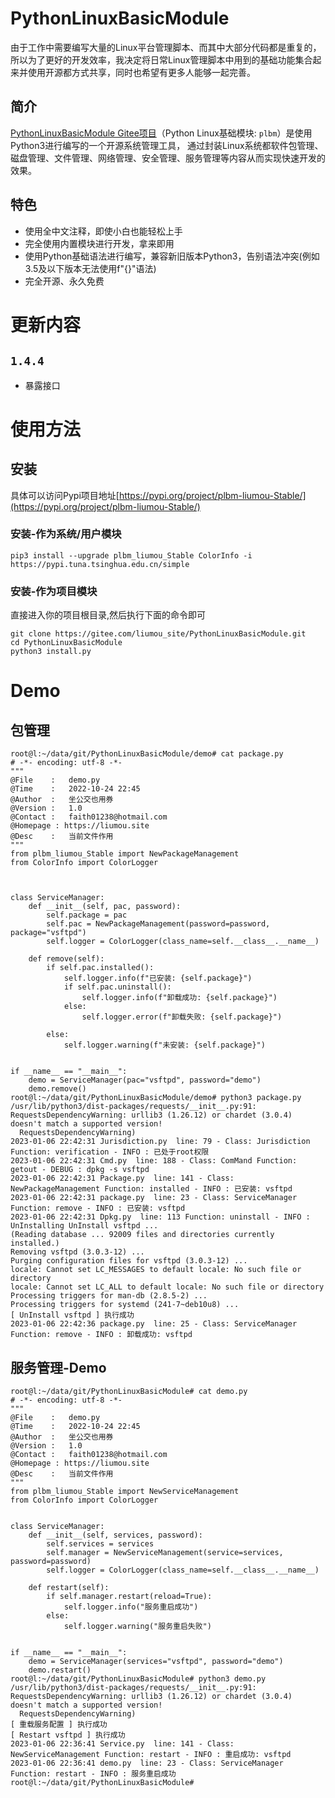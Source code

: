 # PythonLinuxBasicModule

由于工作中需要编写大量的Linux平台管理脚本、而其中大部分代码都是重复的，所以为了更好的开发效率，我决定将日常Linux管理脚本中用到的基础功能集合起来并使用开源都方式共享，同时也希望有更多人能够一起完善。

## 简介

[PythonLinuxBasicModule Gitee项目](https://gitee.com/liumou_site/plbm)（Python Linux基础模块: `plbm`）是使用Python3进行编写的一个开源系统管理工具，
通过封装Linux系统都软件包管理、磁盘管理、文件管理、网络管理、安全管理、服务管理等内容从而实现快速开发的效果。


## 特色

* 使用全中文注释，即使小白也能轻松上手
* 完全使用内置模块进行开发，拿来即用
* 使用Python基础语法进行编写，兼容新旧版本Python3，告别语法冲突(例如3.5及以下版本无法使用f"{}"语法)
* 完全开源、永久免费


# 更新内容

## `1.4.4`

* 暴露接口


# 使用方法

## 安装

具体可以访问Pypi项目地址[https://pypi.org/project/plbm-liumou-Stable/](https://pypi.org/project/plbm-liumou-Stable/)

### 安装-作为系统/用户模块

```shell
pip3 install --upgrade plbm_liumou_Stable ColorInfo -i https://pypi.tuna.tsinghua.edu.cn/simple
```

### 安装-作为项目模块

直接进入你的项目根目录,然后执行下面的命令即可

```shell
git clone https://gitee.com/liumou_site/PythonLinuxBasicModule.git
cd PythonLinuxBasicModule
python3 install.py
```


# Demo

## 包管理

```shell
root@l:~/data/git/PythonLinuxBasicModule/demo# cat package.py 
# -*- encoding: utf-8 -*-
"""
@File    :   demo.py
@Time    :   2022-10-24 22:45
@Author  :   坐公交也用券
@Version :   1.0
@Contact :   faith01238@hotmail.com
@Homepage : https://liumou.site
@Desc    :   当前文件作用
"""
from plbm_liumou_Stable import NewPackageManagement
from ColorInfo import ColorLogger



class ServiceManager:
	def __init__(self, pac, password):
		self.package = pac
		self.pac = NewPackageManagement(password=password, package="vsftpd")
		self.logger = ColorLogger(class_name=self.__class__.__name__)

	def remove(self):
		if self.pac.installed():
			self.logger.info(f"已安装: {self.package}")
			if self.pac.uninstall():
				self.logger.info(f"卸载成功: {self.package}")
			else:
				self.logger.error(f"卸载失败: {self.package}")

		else:
			self.logger.warning(f"未安装: {self.package}")


if __name__ == "__main__":
	demo = ServiceManager(pac="vsftpd", password="demo")
	demo.remove()
root@l:~/data/git/PythonLinuxBasicModule/demo# python3 package.py 
/usr/lib/python3/dist-packages/requests/__init__.py:91: RequestsDependencyWarning: urllib3 (1.26.12) or chardet (3.0.4) doesn't match a supported version!
  RequestsDependencyWarning)
2023-01-06 22:42:31 Jurisdiction.py  line: 79 - Class: Jurisdiction Function: verification - INFO : 已处于root权限
2023-01-06 22:42:31 Cmd.py  line: 188 - Class: ComMand Function: getout - DEBUG : dpkg -s vsftpd
2023-01-06 22:42:31 Package.py  line: 141 - Class: NewPackageManagement Function: installed - INFO : 已安装: vsftpd
2023-01-06 22:42:31 package.py  line: 23 - Class: ServiceManager Function: remove - INFO : 已安装: vsftpd
2023-01-06 22:42:31 Dpkg.py  line: 113 Function: uninstall - INFO : UnInstalling UnInstall vsftpd ...
(Reading database ... 92009 files and directories currently installed.)
Removing vsftpd (3.0.3-12) ...
Purging configuration files for vsftpd (3.0.3-12) ...
locale: Cannot set LC_MESSAGES to default locale: No such file or directory
locale: Cannot set LC_ALL to default locale: No such file or directory
Processing triggers for man-db (2.8.5-2) ...
Processing triggers for systemd (241-7~deb10u8) ...
[ UnInstall vsftpd ] 执行成功
2023-01-06 22:42:36 package.py  line: 25 - Class: ServiceManager Function: remove - INFO : 卸载成功: vsftpd

```

## 服务管理-Demo

```shell
root@l:~/data/git/PythonLinuxBasicModule# cat demo.py 
# -*- encoding: utf-8 -*-
"""
@File    :   demo.py
@Time    :   2022-10-24 22:45
@Author  :   坐公交也用券
@Version :   1.0
@Contact :   faith01238@hotmail.com
@Homepage : https://liumou.site
@Desc    :   当前文件作用
"""
from plbm_liumou_Stable import NewServiceManagement
from ColorInfo import ColorLogger


class ServiceManager:
	def __init__(self, services, password):
		self.services = services
		self.manager = NewServiceManagement(service=services, password=password)
		self.logger = ColorLogger(class_name=self.__class__.__name__)

	def restart(self):
		if self.manager.restart(reload=True):
			self.logger.info("服务重启成功")
		else:
			self.logger.warning("服务重启失败")


if __name__ == "__main__":
	demo = ServiceManager(services="vsftpd", password="demo")
	demo.restart()
root@l:~/data/git/PythonLinuxBasicModule# python3 demo.py 
/usr/lib/python3/dist-packages/requests/__init__.py:91: RequestsDependencyWarning: urllib3 (1.26.12) or chardet (3.0.4) doesn't match a supported version!
  RequestsDependencyWarning)
[ 重载服务配置 ] 执行成功
[ Restart vsftpd ] 执行成功
2023-01-06 22:36:41 Service.py  line: 141 - Class: NewServiceManagement Function: restart - INFO : 重启成功: vsftpd
2023-01-06 22:36:41 demo.py  line: 23 - Class: ServiceManager Function: restart - INFO : 服务重启成功
root@l:~/data/git/PythonLinuxBasicModule# 
```
